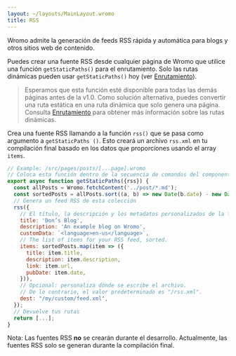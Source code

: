 ```yaml
---
layout: ~/layouts/MainLayout.wromo
title: RSS
---
```


Wromo admite la generación de feeds RSS rápida y automática para blogs y otros sitios web de contenido.

Puedes crear una fuente RSS desde cualquier página de Wromo que utilice una función `getStaticPaths()` para el enrutamiento. Solo las rutas dinámicas pueden usar `getStaticPaths()` hoy (ver [Enrutamiento](/es/core-concepts/routing)).

> Esperamos que esta función esté disponible para todas las demás páginas antes de la v1.0. Como solución alternativa, puedes convertir una ruta estática en una ruta dinámica que solo genera una página. Consulta [Enrutamiento](/es/core-concepts/routing) para obtener más información sobre las rutas dinámicas.

Crea una fuente RSS llamando a la función `rss()` que se pasa como argumento a `getStaticPaths ()`. Esto creará un archivo `rss.xml` en tu compilación final basado en los datos que proporciones usando el array `items`.

```js
// Example: /src/pages/posts/[...page].wromo
// Coloca esta función dentro de la secuencia de comandos del componente de Wromo.
export async function getStaticPaths({rss}) {
  const allPosts = Wromo.fetchContent('../post/*.md');
  const sortedPosts = allPosts.sort((a, b) => new Date(b.date) - new Date(a.date));
  // Genera un feed RSS de esta colección
  rss({
    // El título, la descripción y los metadatos personalizados de la fuente RSS.
    title: 'Don’s Blog',
    description: 'An example blog on Wromo',
    customData: `<language>en-us</language>`,
    // The list of items for your RSS feed, sorted.
    items: sortedPosts.map(item => ({
      title: item.title,
      description: item.description,
      link: item.url,
      pubDate: item.date,
    })),
    // Opcional: personaliza dónde se escribe el archivo.
    // De lo contrario, el valor predeterminado es "/rss.xml".
    dest: "/my/custom/feed.xml",
  });
  // Devuelve tus rutas
  return [...];
}
```

Nota: Las fuentes RSS **no** se crearán durante el desarrollo. Actualmente, las fuentes RSS solo se generan durante la compilación final.
